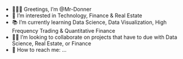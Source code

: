 - 🙋🏾‍♂️ Greetings, I’m @Mr-Donner
- 🧠 I’m interested in Technology, Finance & Real Estate
- 📚 I’m currently learning Data Science, Data Visualization, High Frequency Trading & Quantitative Finance 
- 🤝🏽 I’m looking to collaborate on projects that have to due with Data Science, Real Estate, or Finance
- 📧 How to reach me: ...

<!---
Mr-Donner/Mr-Donner is a ✨ special ✨ repository because its `README.md` (this file) appears on your GitHub profile.
You can click the Preview link to take a look at your changes.
--->
